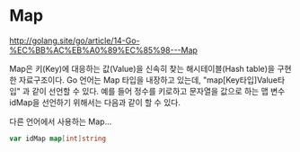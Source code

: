 # Map

http://golang.site/go/article/14-Go-%EC%BB%AC%EB%A0%89%EC%85%98---Map

Map은 키(Key)에 대응하는 값(Value)을 신속히 찾는 해시테이블(Hash table)을 구현한 자료구조이다. Go 언어는 Map 타입을 내장하고 있는데, "map[Key타입]Value타입" 과 같이 선언할 수 있다. 예를 들어 정수를 키로하고 문자열을 값으로 하는 맵 변수 idMap을 선언하기 위해서는 다음과 같이 할 수 있다.

다른 언어에서 사용하는 Map...

~~~go
var idMap map[int]string
~~~